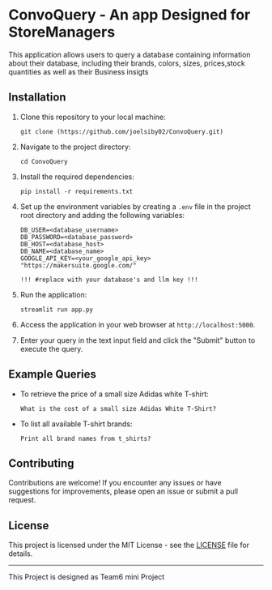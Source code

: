 # ConvoQuery - An app Designed for StoreManagers

This application allows users to query a database containing information about their database, including their brands, colors, sizes, prices,stock quantities as well as their Business insigts

## Installation

1. Clone this repository to your local machine:

   ```
   git clone (https://github.com/joelsiby02/ConvoQuery.git)
   ```

2. Navigate to the project directory:

   ```
   cd ConvoQuery
   ```

3. Install the required dependencies:

   ```
   pip install -r requirements.txt
   ```

4. Set up the environment variables by creating a `.env` file in the project root directory and adding the following variables:

   ```
   DB_USER=<database_username>
   DB_PASSWORD=<database_password>
   DB_HOST=<database_host>
   DB_NAME=<database_name>
   GOOGLE_API_KEY=<your_google_api_key> "https://makersuite.google.com/"

   !!! #replace with your database's and llm key !!!
   ```

2. Run the application:

   ```
   streamlit run app.py
   ```

3. Access the application in your web browser at `http://localhost:5000`.

4. Enter your query in the text input field and click the "Submit" button to execute the query.

## Example Queries

- To retrieve the price of a small size Adidas white T-shirt:
  ```
  What is the cost of a small size Adidas White T-Shirt?
  ```

- To list all available T-shirt brands:
  ```
  Print all brand names from t_shirts?
  ```

## Contributing

Contributions are welcome! If you encounter any issues or have suggestions for improvements, please open an issue or submit a pull request.

## License

This project is licensed under the MIT License - see the [LICENSE](LICENSE) file for details.

---

This Project is designed as Team6 mini Project
